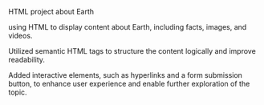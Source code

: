 HTML project about Earth

using HTML to display content about Earth, including facts, images, and videos.

Utilized semantic HTML tags  to structure the content logically and improve readability.

 Added interactive elements, such as hyperlinks and a form submission button, to enhance user experience and enable further exploration of the topic.


 

 
